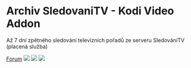 <h1>Archiv SledovaniTV - Kodi Video Addon</h1>
<p>
Až 7 dní zpětného sledování televizních pořadů ze serveru SledováníTV (placená služba)
<p>
<a href="https://www.xbmc-kodi.cz/showthread.php?tid=4645">Forum</a>
<img src="http://saros.wz.cz/repo/plugin.video.archivsledovanitv/scr1.png" style="max-width:50%;">
<img src="http://saros.wz.cz/repo/plugin.video.archivsledovanitv/scr2.png" style="max-width:50%;">
<img src="http://saros.wz.cz/repo/plugin.video.archivsledovanitv/scr3.png" style="max-width:50%;">
</p>